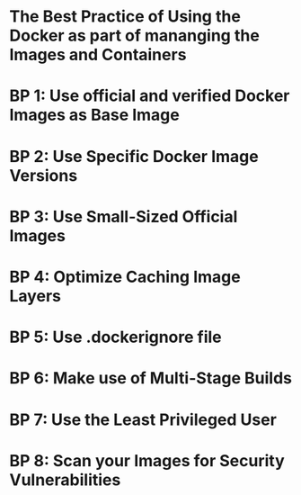 # The Best Practice of Using the Docker as part of mananging the Images and Containers


# BP 1: Use official and verified Docker Images as Base Image  
# BP 2: Use Specific Docker Image Versions  
# BP 3: Use Small-Sized Official Images  
# BP 4: Optimize Caching Image Layers  
# BP 5: Use .dockerignore file  
# BP 6: Make use of Multi-Stage Builds  
# BP 7: Use the Least Privileged User  
# BP 8: Scan your Images for Security Vulnerabilities  
